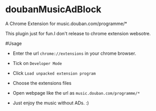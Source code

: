 # doubanMusicAdBlock
A Chrome Extension for music.douban.com/programme/*

This plugin just for fun.I don't release to chrome extension websotre.

#Usage

- Enter the url `chrome://extensions` in your chrome browser.

- Tick on `Developer Mode`

- Click `Load unpacked extension program`

- Choose the extensions files

- Open webpage like the url as `music.douban.com/programme/*`

- Just enjoy the music without ADs. :)
